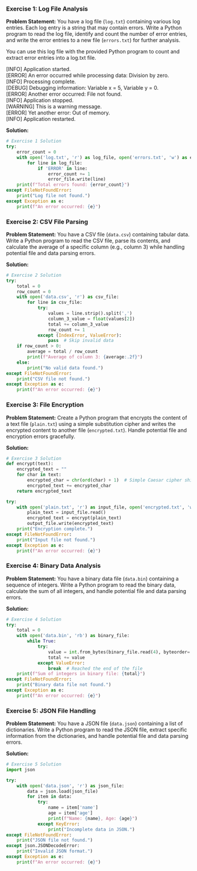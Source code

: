 ### Exercise 1: Log File Analysis

**Problem Statement:** You have a log file (`log.txt`) containing various log entries. Each log entry is a string that may contain errors. Write a Python program to read the log file, identify and count the number of error entries, and write the error entries to a new file (`errors.txt`) for further analysis.

You can use this log file with the provided Python program to count and extract error entries into a log.txt file.

[INFO] Application started.<br>
[ERROR] An error occurred while processing data: Division by zero.<br>
[INFO] Processing complete.<br>
[DEBUG] Debugging information: Variable x = 5, Variable y = 0.<br>
[ERROR] Another error occurred: File not found.<br>
[INFO] Application stopped.<br>
[WARNING] This is a warning message.<br>
[ERROR] Yet another error: Out of memory.<br>
[INFO] Application restarted.<br>

**Solution:**

```python
# Exercise 1 Solution
try:
    error_count = 0
    with open('log.txt', 'r') as log_file, open('errors.txt', 'w') as error_file:
        for line in log_file:
            if 'ERROR' in line:
                error_count += 1
                error_file.write(line)
    print(f"Total errors found: {error_count}")
except FileNotFoundError:
    print("Log file not found.")
except Exception as e:
    print(f"An error occurred: {e}")
```

### Exercise 2: CSV File Parsing

**Problem Statement:** You have a CSV file (`data.csv`) containing tabular data. Write a Python program to read the CSV file, parse its contents, and calculate the average of a specific column (e.g., column 3) while handling potential file and data parsing errors.

**Solution:**

```python
# Exercise 2 Solution
try:
    total = 0
    row_count = 0
    with open('data.csv', 'r') as csv_file:
        for line in csv_file:
            try:
                values = line.strip().split(',')
                column_3_value = float(values[2])
                total += column_3_value
                row_count += 1
            except (IndexError, ValueError):
                pass  # Skip invalid data
    if row_count > 0:
        average = total / row_count
        print(f"Average of column 3: {average:.2f}")
    else:
        print("No valid data found.")
except FileNotFoundError:
    print("CSV file not found.")
except Exception as e:
    print(f"An error occurred: {e}")
```

### Exercise 3: File Encryption

**Problem Statement:** Create a Python program that encrypts the content of a text file (`plain.txt`) using a simple substitution cipher and writes the encrypted content to another file (`encrypted.txt`). Handle potential file and encryption errors gracefully.

**Solution:**

```python
# Exercise 3 Solution
def encrypt(text):
    encrypted_text = ""
    for char in text:
        encrypted_char = chr(ord(char) + 1)  # Simple Caesar cipher shift by 1
        encrypted_text += encrypted_char
    return encrypted_text

try:
    with open('plain.txt', 'r') as input_file, open('encrypted.txt', 'w') as output_file:
        plain_text = input_file.read()
        encrypted_text = encrypt(plain_text)
        output_file.write(encrypted_text)
    print("Encryption complete.")
except FileNotFoundError:
    print("Input file not found.")
except Exception as e:
    print(f"An error occurred: {e}")
```

### Exercise 4: Binary Data Analysis

**Problem Statement:** You have a binary data file (`data.bin`) containing a sequence of integers. Write a Python program to read the binary data, calculate the sum of all integers, and handle potential file and data parsing errors.

**Solution:**

```python
# Exercise 4 Solution
try:
    total = 0
    with open('data.bin', 'rb') as binary_file:
        while True:
            try:
                value = int.from_bytes(binary_file.read(4), byteorder='big')
                total += value
            except ValueError:
                break  # Reached the end of the file
    print(f"Sum of integers in binary file: {total}")
except FileNotFoundError:
    print("Binary data file not found.")
except Exception as e:
    print(f"An error occurred: {e}")
```

### Exercise 5: JSON File Handling

**Problem Statement:** You have a JSON file (`data.json`) containing a list of dictionaries. Write a Python program to read the JSON file, extract specific information from the dictionaries, and handle potential file and data parsing errors.

**Solution:**

```python
# Exercise 5 Solution
import json

try:
    with open('data.json', 'r') as json_file:
        data = json.load(json_file)
        for item in data:
            try:
                name = item['name']
                age = item['age']
                print(f"Name: {name}, Age: {age}")
            except KeyError:
                print("Incomplete data in JSON.")
except FileNotFoundError:
    print("JSON file not found.")
except json.JSONDecodeError:
    print("Invalid JSON format.")
except Exception as e:
    print(f"An error occurred: {e}")
```
